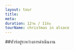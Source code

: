 ```yaml
---
layout: tour
title: 
meta: 
duration: 12วัน / 11คืน
tourName: christmas in alsace
---
```


##ทัวร์อยู่ระหว่างการดำเนินงาน